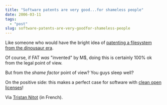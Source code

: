 ```yaml
---
title: "Software patents are very good...for shameless people"
date: 2006-03-11
tags: 
  - "post"
slug: software-patents-are-very-goodfor-shameless-people
---
```


Like someone who would have the bright idea of [patenting a filesystem from the dinousaur era](http://www.theregister.co.uk/2006/01/11/microsoft_wins_patent_case/print.html).

Of course, if FAT _was_ "invented" by M$, doing this is certainly 100% ok from the legal point of view.

But from the _shame factor_ point of view? You guys sleep well?

On the positive side: this makes a perfect case for software with [clean open licenses](http://apache.org/licenses/)!

Via [Tristan Nitot](http://standblog.org/blog/2006/03/10/93114703-brevets-logiciels-et-extorsion-de-fonds) (in French).
